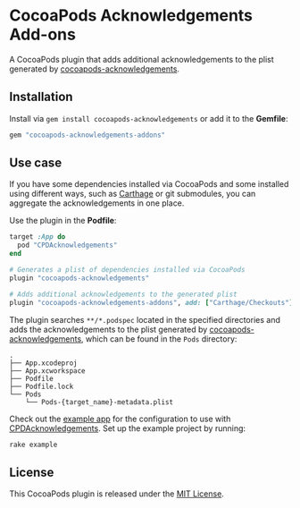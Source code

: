 # CocoaPods Acknowledgements Add-ons

A CocoaPods plugin that adds additional acknowledgements to the plist generated by [cocoapods-acknowledgements](https://github.com/CocoaPods/cocoapods-acknowledgements).

## Installation

Install via `gem install cocoapods-acknowledgements` or add it to the **Gemfile**:

```rb
gem "cocoapods-acknowledgements-addons"
```

## Use case

If you have some dependencies installed via CocoaPods and some installed using different ways, such as [Carthage](https://github.com/Carthage/Carthage) or git submodules, you can aggregate the acknowledgements in one place.

Use the plugin in the **Podfile**:

```rb
target :App do
  pod "CPDAcknowledgements"
end

# Generates a plist of dependencies installed via CocoaPods
plugin "cocoapods-acknowledgements"

# Adds additional acknowledgements to the generated plist
plugin "cocoapods-acknowledgements-addons", add: ["Carthage/Checkouts"]
```

The plugin searches `**/*.podspec` located in the specified directories and adds the acknowledgements to the plist generated by [cocoapods-acknowledgements](https://github.com/CocoaPods/cocoapods-acknowledgements), which can be found in the `Pods` directory:

```
.
├── App.xcodeproj
├── App.xcworkspace
├── Podfile
├── Podfile.lock
└── Pods
    └── Pods-{target_name}-metadata.plist
```

Check out the [example app](https://github.com/bcylin/cocoapods-acknowledgements-addons/tree/master/example) for the configuration to use with [CPDAcknowledgements](https://github.com/CocoaPods/CPDAcknowledgements). Set up the example project by running:

```sh
rake example
```

## License

This CocoaPods plugin is released under the [MIT License](https://github.com/bcylin/cocoapods-acknowledgements-addons/blob/master/LICENSE).

